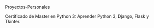 
Proyectos-Personales

Certificado de Master en Python 3: Aprender Python 3, Django, Flask y Tkinter.


